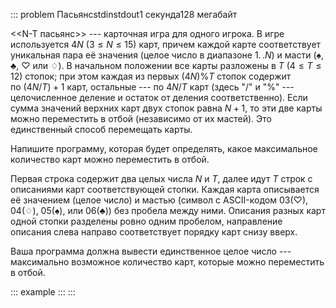 ::: problem
Пасьянсstdinstdout1 секунда128 мегабайт

\<\<N-T пасьянс\>\> --- карточная игра для одного игрока. В игре
используется $4N$ ($3\leqslant N\leqslant 15)$ карт, причем каждой карте
соответствует уникальная пара её значения (целое число в
диапазоне $1.\,.N$) и масти ($\spadesuit$, $\clubsuit$, $\heartsuit$ или
$\diamondsuit$). В начальном положении все карты разложены в $T$
($4\leqslant T\leqslant 12)$ стопок; при этом каждая из первых $(4N)\%T$
стопок содержит по $(4N/T)+1$ карт, остальные --- по $4N/T$ карт (здесь
"/" и "%" --- целочисленное деление и остаток от деления
соответственно). Если сумма значений верхних карт двух стопок
равна $N+1$, то эти две карты можно переместить в отбой (независимо от
их мастей). Это единственный способ перемещать карты.

Напишите программу, которая будет определять, какое максимальное
количество карт можно переместить в отбой.

Первая строка содержит два целых числа $N$ и $T$, далее идут $T$ строк с
описаниями карт соответствующей стопки. Каждая карта описывается её
значением (целое число) и мастью (символ с ASCII-кодом 03($\heartsuit$),
04($\diamondsuit$), 05($\spadesuit$), или 06($\clubsuit$)) без пробела
между ними. Описания разных карт одной стопки разделены ровно одним
пробелом, направление описания слева направо соответствует порядку карт
снизу вверх.

Ваша программа должна вывести единственное целое число --- максимально
возможное количество карт, которые можно переместить в отбой.

::: example
:::
:::
